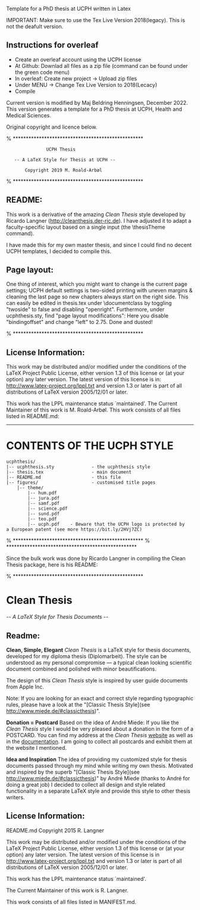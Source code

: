 Template for a PhD thesis at UCPH written in Latex

IMPORTANT: 
Make sure to use the Tex Live Version 2018(legacy). This is not the deafult version.

## Instructions for overleaf
* Create an overleaf account using the UCPH license
* At Github: Downlad all files as a zip file (command can be found under the green code menu)
* In overleaf: Create new project -> Upload zip files
* Under MENU -> Change Tex Live Version to 2018(Lecacy)
* Compile

Current version is modified by Maj Beldring Henningsen, December 2022.
This version generates a template for a PhD thesis at UCPH, Health and Medical Sciences.

Original copyright and licence below.


% **************************************************

                   UCPH Thesis

       -- A LaTeX Style for Thesis at UCPH --

           Copyright 2019 M. Roald-Arbøl

% **************************************************

## README:

This work is a derivative of the amazing *Clean Thesis* style developed by Ricardo Langner (http://cleanthesis.der-ric.de). I have adjusted it to adapt a faculty-specific layout based on a single input (the \thesisTheme command). 

I have made this for my own master thesis, and since I could find no decent UCPH templates, I decided to compile this. 

## Page layout:
One thing of interest, which you might want to change is the current page settings; UCPH default settings is two-sided printing with uneven margins & cleaning the last page so new chapters always start on the right side. This can easily be edited in thesis.tex under \documentclass by toggling "twoside" to false and disabling "openright". Furthermore, under ucphthesis.sty, find "page layout modifications": Here you disable "bindingoffset" and change "left" to 2.75. Done and dusted!



% **************************************************

## License Information:

This work may be distributed and/or modified under the
conditions of the LaTeX Project Public License, either version 1.3
of this license or (at your option) any later version.
The latest version of this license is in:
       http://www.latex-project.org/lppl.txt
and version 1.3 or later is part of all distributions of LaTeX
version 2005/12/01 or later.

This work has the LPPL maintenance status `maintained'.
The Current Maintainer of this work is M. Roald-Arbøl.
This work consists of all files listed in README.md:

---

# CONTENTS OF THE UCPH STYLE

```
ucphthesis/
|-- ucphthesis.sty              - the ucphthesis style
|-- thesis.tex                  - main document
|-- README.md                   - this file
|-- figures/                    - customised title pages
    |-- theme/
        |-- hum.pdf
        |-- jura.pdf
        |-- samf.pdf
        |-- science.pdf
        |-- sund.pdf
        |-- teo.pdf
        |-- ucph.pdf    - Beware that the UCPH logo is protected by                        a European patent (see more https://bit.ly/2HVj7ZC)
```


% **************************************************
% **************************************************


Since the bulk work was done by Ricardo Langner in compiling the Clean Thesis package, here is his README:

% **************************************************

# Clean Thesis
*-- A LaTeX Style for Thesis Documents --*

## Readme:

**Clean, Simple, Elegant**
*Clean Thesis* is a LaTeX style for thesis documents, developed for my diploma thesis (Diplomarbeit). The style can be understood as my personal compromise — a typical clean looking scientific document combined and polished with minor beautifications.

The design of this *Clean Thesis* style is inspired by user guide documents from Apple Inc.

Note: If you are looking for an exact and correct style regarding typographic rules, please have a look at the "[Classic Thesis Style](see http://www.miede.de/#classicthesis)".

**Donation = Postcard**
Based on the idea of André Miede: If you like the *Clean Thesis* style I would be very pleased about a donation in the form of a POSTCARD. You can find my address at the *Clean Thesis* [website](http://cleanthesis.der-ric.de/) as well as in the [documentation](Clean-Thesis.pdf). I am going to collect all postcards and exhibit them at the website I mentioned.

**Idea and Inspiration**
The idea of providing my customized style for thesis documents passed through my mind while writing my own thesis. Motivated and inspired by the superb "[Classic Thesis Style](see http://www.miede.de/#classicthesis)" by André Miede (thanks to André for doing a great job) I decided to collect all design and style related functionality in a separate LaTeX style and provide this style to other thesis writers.

## License Information:

README.md
Copyright 2015 R. Langner

This work may be distributed and/or modified under the
conditions of the LaTeX Project Public License, either version 1.3
of this license or (at your option) any later version.
The latest version of this license is in
  http://www.latex-project.org/lppl.txt
and version 1.3 or later is part of all distributions of LaTeX
version 2005/12/01 or later.

This work has the LPPL maintenance status `maintained'.

The Current Maintainer of this work is R. Langner.

This work consists of all files listed in MANIFEST.md.
